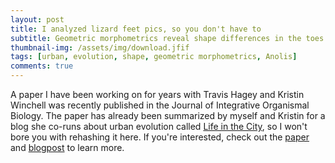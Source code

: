 ```yaml
---
layout: post
title: I analyzed lizard feet pics, so you don't have to
subtitle: Geometric morphometrics reveal shape differences in the toes of urban lizards
thumbnail-img: /assets/img/download.jfif
tags: [urban, evolution, shape, geometric morphometrics, Anolis]
comments: true
---
```


A paper I have been working on for years with Travis Hagey and Kristin Winchell was recently published in the Journal of Integrative Organismal Biology. The paper has already been summarized by myself and Kristin for a blog she co-runs about urban evolution called [Life in the City](https://urbanevolution-litc.com/), so I won't bore you with rehashing it here. If you're interested, check out the [paper](https://academic.oup.com/iob/article/4/1/obac028/6638989) and [blogpost](https://urbanevolution-litc.com/2022/07/27/cityshape-how-urban-environments-have-shaped-the-toes-of-puerto-rican-crested-anoles/) to learn more. 

